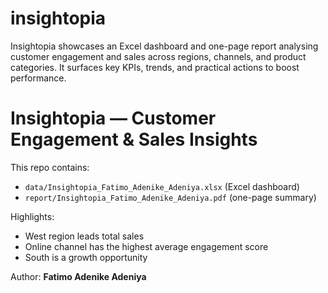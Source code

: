 # insightopia
Insightopia showcases an Excel dashboard and one-page report analysing customer engagement and sales across regions, channels, and product categories. It surfaces key KPIs, trends, and practical actions to boost performance.

# Insightopia — Customer Engagement & Sales Insights

This repo contains:
- `data/Insightopia_Fatimo_Adenike_Adeniya.xlsx` (Excel dashboard)
- `report/Insightopia_Fatimo_Adenike_Adeniya.pdf` (one-page summary)

Highlights:
- West region leads total sales
- Online channel has the highest average engagement score
- South is a growth opportunity

Author: **Fatimo Adenike Adeniya**
